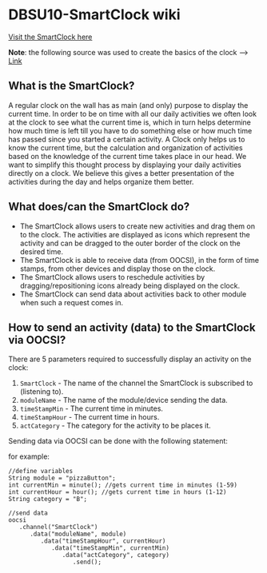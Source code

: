 # DBSU10-SmartClock wiki



[Visit the SmartClock here](http://2id60.win.tue.nl/~s141726/)

**Note**: the following source was used to create the basics of the clock --> [Link](https://www.youtube.com/watch?v=WnAGsXUJPYA)

## What is the SmartClock?



A regular clock on the wall has as main (and only) purpose to display the current time. In order to be on time with all our daily activities we often look at the clock to see what the current time is, which in turn helps determine how much time is left till you have to do something else or how much time has passed since you started a certain activity. A Clock only helps us to know the current time, but the calculation and organization of activities based on the knowledge of the current time takes place in our head. We want to simplify this thought process by displaying your daily activities directly on a clock. We believe this gives a better presentation of the activities during the day and helps organize them better.

## What does/can the SmartClock do? 



* The SmartClock allows users to create new activities and drag them on to the clock. The activities are displayed as icons which represent the activity and can be dragged to the outer border of the clock on the desired time.  
* The SmartClock is able to receive data (from OOCSI), in the form of time stamps, from other devices and display those on the clock.
* The SmartClock allows users to reschedule activities by dragging/repositioning icons already being displayed on the clock.
* The SmartClock can send data about activities back to other module when such a request comes in.

## How to send an activity (data) to the SmartClock via OOCSI?



There are 5 parameters required to successfully display an activity on the clock:


1. `SmartClock` - The name of the channel the SmartClock is subscribed to (listening to).
2. `moduleName` - The name of the module/device sending the data. 
3. `timeStampMin` - The current time in minutes.
4. `timeStampHour` - The current time in hours.
5. `actCategory` - The category for the activity to be places it.


Sending data via OOCSI can be done with the following statement:

for example: 

``` 
//define variables  
String module = "pizzaButton";    
int currentMin = minute(); //gets current time in minutes (1-59)    
int currentHour = hour(); //gets current time in hours (1-12)
String category = "B";   

//send data    
oocsi  
   .channel("SmartClock")    
      .data("moduleName", module)    
         .data("timeStampHour", currentHour)    
            .data("timeStampMin", currentMin)    
               .data("actCategory", category)    
                  .send();
```






